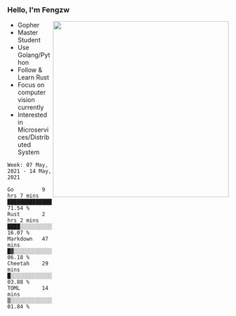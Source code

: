### Hello, I'm Fengzw

<img align="right" src="https://github-readme-stats.vercel.app/api?username=zhiwei-Feng&show_icons=true&icon_color=000000&text_color=000000&bg_color=ffffff&hide_title=false&title_color=000000" width="400" />

- Gopher
- Master Student
- Use Golang/Python
- Follow & Learn Rust
- Focus on computer vision currently
- Interested in Microservices/Distributed System
  
<!--START_SECTION:waka-->
```text
Week: 07 May, 2021 - 14 May, 2021

Go         9 hrs 7 mins    ██████████████████░░░░░░░   71.54 % 
Rust       2 hrs 2 mins    ████░░░░░░░░░░░░░░░░░░░░░   16.07 % 
Markdown   47 mins         █▓░░░░░░░░░░░░░░░░░░░░░░░   06.18 % 
Cheetah    29 mins         █░░░░░░░░░░░░░░░░░░░░░░░░   03.88 % 
TOML       14 mins         ▒░░░░░░░░░░░░░░░░░░░░░░░░   01.84 % 
```
<!--END_SECTION:waka-->
</p>



<!--
[![github stats](https://github-readme-stats.vercel.app/api?username=zhiwei-Feng&theme=tokyonight&show_icons=true)](https://github.com/anuraghazra/github-readme-stats)
-->




<!--
**zhiwei-Feng/zhiwei-Feng** is a ✨ _special_ ✨ repository because its `README.md` (this file) appears on your GitHub profile.

Here are some ideas to get you started:

- 🔭 I’m currently working on ...
- 🌱 I’m currently learning ...
- 👯 I’m looking to collaborate on ...
- 🤔 I’m looking for help with ...
- 💬 Ask me about ...
- 📫 How to reach me: ...
- 😄 Pronouns: ...
- ⚡ Fun fact: ...
-->



